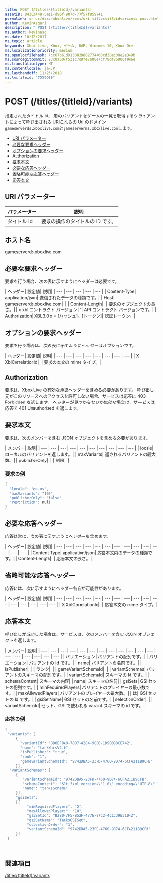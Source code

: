 ```yaml
---
title: POST (/titles/{titleId}/variants)
assetID: 84303448-5a11-d96f-907d-77f57f859741
permalink: en-us/docs/xboxlive/rest/uri-titlestitleidvariants-post.html
author: KevinAsgari
description: " POST (/titles/{titleId}/variants)"
ms.author: kevinasg
ms.date: 10/12/2017
ms.topic: article
keywords: Xbox Live, Xbox, ゲーム, UWP, Windows 10, Xbox One
ms.localizationpriority: medium
ms.openlocfilehash: 7cc67b61d9130838802774460cd38ec08e2e349b
ms.sourcegitcommit: 93c0a60cf531c7d9fe7b00e7cf78df86906f9d6e
ms.translationtype: MT
ms.contentlocale: ja-JP
ms.lasthandoff: 11/23/2018
ms.locfileid: "7558699"
---
```

# <a name="post-titlestitleidvariants"></a>POST (/titles/{titleId}/variants)
指定されたタイトル id。 用のバリアントをゲームの一覧を取得するクライアントによって呼び出される URIこれらの Uri のドメイン`gameserverds.xboxlive.com`と`gameserverms.xboxlive.com`します。
 
  * [URI パラメーター](#ID4EZ)
  * [必要な要求ヘッダー](#ID4EIB)
  * [オプションの要求ヘッダー](#ID4EED)
  * [Authorization](#ID4E3D)
  * [要求本文](#ID4EEE)
  * [必要な応答ヘッダー](#ID4ELF)
  * [省略可能な応答ヘッダー](#ID4EMG)
  * [応答本文](#ID4EEH)
 
<a id="ID4EZ"></a>

 
## <a name="uri-parameters"></a>URI パラメーター
 
| パラメーター| 説明| 
| --- | --- | 
| タイトル id| 要求の操作のタイトルの ID です。| 
  
<a id="ID5EG"></a>

 
## <a name="host-name"></a>ホスト名

gameserverds.xboxlive.com
 
<a id="ID4EIB"></a>

 
## <a name="required-request-headers"></a>必要な要求ヘッダー
 
要求を行う場合、次の表に示すようにヘッダーは必要です。
 
| ヘッダー| 設定値| 説明| 
| --- | --- | --- | --- | --- | 
| Content-Type| application/json| 送信されたデータの種類です。| 
| Host| gameserverds.xboxlive.com|  | 
| Content-Length|  | 要求のオブジェクトの長さ。| 
| x xbl コントラクト バージョン| 1| API コントラクト バージョンです。| 
| Authorization| XBL3.0 x = [ハッシュ]。[トークン]| 認証トークン。| 
  
<a id="ID4EED"></a>

 
## <a name="optional-request-headers"></a>オプションの要求ヘッダー
 
要求を行う場合は、次の表に示すようにヘッダーはオプションです。
 
| ヘッダー| 設定値| 説明| 
| --- | --- | --- | --- | --- | --- | --- | --- | 
| X XblCorrelationId|  | 要求の本文の mime タイプ。| 
  
<a id="ID4E3D"></a>

 
## <a name="authorization"></a>Authorization

要求は、Xbox Live の有効な承認ヘッダーを含める必要があります。 呼び出し元がこのリソースへのアクセスを許可しない場合、サービスは応答に 403 Forbidden を返します。 ヘッダーが見つからないか無効な場合は、サービスは応答で 401 Unauthorized を返します。
 
<a id="ID4EEE"></a>

 
## <a name="request-body"></a>要求本文
 
要求は、次のメンバーを含む JSON オブジェクトを含める必要があります。
 
| メンバー| 説明| 
| --- | --- | --- | --- | --- | --- | --- | --- | --- | --- | 
| locale| ローカルのバリアントを返します。| 
| maxVariants| 返されるバリアントの最大数。| 
| publisherOnly|  | 
| 制限|  | 
 
<a id="ID4EDF"></a>

 
### <a name="sample-request"></a>要求の例
 

```cpp
{
  "locale": "en-us",
  "maxVariants": "100",
  "publisherOnly": "false",
  "restriction": null
}

```

   
<a id="ID4ELF"></a>

 
## <a name="required-response-headers"></a>必要な応答ヘッダー
 
応答は常に、次の表に示すようにヘッダーを含めます。
 
| ヘッダー| 設定値| 説明| 
| --- | --- | --- | --- | --- | --- | --- | --- | --- | --- | --- | --- | --- | 
| Content-Type| application/json| 応答本文内のデータの種類です。| 
| Content-Length|  | 応答本文の長さ。| 
  
<a id="ID4EMG"></a>

 
## <a name="optional-response-headers"></a>省略可能な応答ヘッダー
 
応答には、次に示すようにヘッダー各自が可能性があります。
 
| ヘッダー| 設定値| 説明| 
| --- | --- | --- | --- | --- | --- | --- | --- | --- | --- | --- | --- | --- | --- | --- | --- | 
| X XblCorrelationId|  | 応答本文の mime タイプ。| 
  
<a id="ID4EEH"></a>

 
## <a name="response-body"></a>応答本文
 
呼び出しが成功した場合は、サービスは、次のメンバーを含む JSON オブジェクトを返します。
 
| メンバー| 説明| 
| --- | --- | --- | --- | --- | --- | --- | --- | --- | --- | --- | --- | --- | --- | --- | --- | --- | --- | 
| バリエーション| バリアントの配列です。| 
| バリエーション| バリアントの Id です。| 
| name| バリアントの名前です。| 
| isPublisher|  | 
| ランク|  | 
| gameVariantSchemaId|  | 
| variantSchemas| バリアントのスキーマの配列です。| 
| variantSchemaId| スキーマの Id です。| 
| schemaContent| スキーマの内容| 
| name| スキーマの名前| 
| gsiSets| GSI セットの配列です。| 
| minRequiredPlayers| バリアントのプレイヤーの最小数です。| 
| maxAllowedPlayers| バリアントのプレイヤーの最大数。| 
| は| GSI セットの Id です。| 
| gsiSetName| GSI セットの名前です。| 
| selectionOrder|  | 
| variantSchemaId| セット、GSI で使われる varaint スキーマの id です。| 
 
<a id="ID4EYBAC"></a>

 
### <a name="sample-response"></a>応答の例
 

```cpp
{
 "variants": [
     { 
       "variantId": "8B6EF8A0-7807-42C4-9CB0-1D9B8B8CE742", 
       "name": "tankWarsV2.0",
       "isPublisher": "true",
       "rank": "1",
       "gameVariantSchemaId": "9742DBA5-23FD-4760-9D74-6CFA211B9CFB"
     }],
  "variantSchemas": [
     {
        "variantSchemaId": "9742DBA5-23FD-4760-9D74-6CFA211B9CFB",
        "schemaContent": "&lt;?xml version=\"1.0\" encoding=\"UTF-8\" ?>&lt;xs:schema xmlns:xs=\"http://www.w3.org/2001/XMLSchema\">&lt;xs:element name=\"root\">&lt;/xs:element>&lt;/xs:schema>"
        "name": "tanksSchema"
     }],
     "gsiSets":
     [{ 
          "minRequiredPlayers": "5", 
          "maxAllowedPlayers": "10", 
          "gsiSetId": "B28047F5-B52F-477E-97C2-4C1C39E31D42",
          "gsiSetName": "TanksGSISet",
          "selectionOrder": "1",
          "variantSchemaId": "9742DBA5-23FD-4760-9D74-6CFA211B9CFB"
     }]
 }

  

```

   
<a id="ID4ERCAC"></a>

 
## <a name="see-also"></a>関連項目
 [/titles/{titleId}/variants](uri-titlestitleidvariants.md)

  